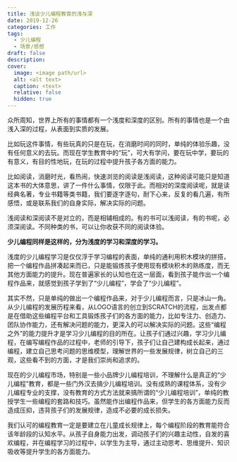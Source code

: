 ```yaml
---
title: 浅谈少儿编程教育的浅与深
date: 2019-12-26
categories: 工作
tags:
  - 少儿编程
  - 场景/感想
draft: false
description: 
cover:
  image: <image path/url>
  alt: <alt text>
  caption: <text>
  relative: false
  hidden: true
---
```

众所周知，世界上所有的事情都有一个浅度和深度的区别。所有的事情也是一个由浅入深的过程，从表面到实质的发展。

比如玩这件事情，有些玩真的只是在玩，在消磨时间的同时，单纯的体验乐趣，没有任何意义的去玩。而现在学生教育中的“玩”，可大有学问，要在玩中学，要玩的有意义，有目的性地玩，在玩的过程中提升孩子各方面的能力。

比如阅读，消磨时光，看热闹，快速浏览的阅读是浅阅读，这种阅读可能只是知道这本书的大体意思，讲了一件什么事情，仅限于此。而相对的深度阅读呢，就是读经典名著，专业书籍等类书籍，我们要逐字逐句，耐下心来，反复的看几遍，有所感悟，或是联系我们的自身实际，解决实际的问题。

浅阅读和深阅读不是对立的，而是相辅相成的。有的书可以浅阅读，有的书呢，必须深阅读。不同种类的书，可以让你收获不同的阅读体验。

**少儿编程同样是这样的，分为浅度的学习和深度的学习。**

浅度的少儿编程学习是仅仅浮于学习编程的表面，单纯的通利用积木模块的拼搭，把一个编程作品拼凑起来而已，只是能锻炼孩子使用现有模块积木的熟练度，而无其他方面能力的提升。现在普遍家长的认知也在这一层面，看到孩子能作出一个编程作品来，就感觉到孩子学到了“少儿编程”，学会了“少儿编程”。

其实不然，只是单纯的做出一个编程作品来，对于少儿编程而言，只是冰山一角。从少儿编程的发展历程来看，从LOGO语言的创立到SCRATCH的流程，出发点都是在借助这些编程平台和工具锻炼孩子们的各方面的能力，比如专注力、创造力、团队协作能力，还有解决问题的能力，更深入的可以解决实际的问题。这些“编程之外”的能力提升才是学习少儿编程的目的所在。让孩子们通过兴趣，学习少儿编程，在编写编程作品的过程中，老师的引导下，孩子们让自己建构成长起来，通过编程，建立自己思考问题的思维模型，理解世界的一些发展规律，树立自己的三观，这些看不到的方面，才是我们崇尚和追求的。

现在的少儿编程市场，特别是一些小品牌少儿编程培训，不理解什么是真正的“少儿编程”教育，都是一些门外汉去搞少儿编程培训。没有成熟的课程体系，没有少儿编程专业的支撑，没有教育的方式方法就来搞所谓的“少儿编程培训”，单纯的教授学生一些编程的套路和技巧。虽然能作出编程作品来，但学生的各方面能力反而造成压抑，违背孩子们的发展规律，造成不必要的成长损失。

我们认可的编程教育一定是要建立在儿童成长规律上，每个编程阶段的教育能符合该年龄段的认知水平。从孩子自身能力出发，调动孩子们的兴趣主动性，自发的喜欢编程，并在编程学习的过程中，以学生为主导，通过主动思考、思维提升、知识吸收等提升学生的各方面能力。